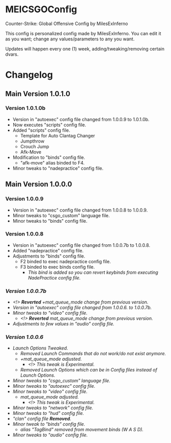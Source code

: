 # MEICSGOConfig
Counter-Strike: Global Offensive Config by MilesExInferno

This config is personalized config made by MilesExInferno.
You can edit it as you want; change any values/parameters to any you want.

Updates will happen every one (1) week, adding/tweaking/removing certain dvars.

# Changelog

## Main Version 1.0.1.0

### Version 1.0.1.0b

* Version in "autoexec" config file changed from 1.0.0.9 to 1.0.1.0b.
* Now executes "scripts" config file.
* Added "scripts" config file.
  * Template for Auto Clantag Changer
  * Jumpthrow
  * Crouch Jump
  * Afk-Move
* Modification to "binds" config file.
  * "afk-move" alias binded to F4.
* Minor tweaks to "nadepractice" config file.

## Main Version 1.0.0.0

### Version 1.0.0.9

* Version in "autoexec" config file changed from 1.0.0.8 to 1.0.0.9.
* Minor tweaks to "csgo_custom" language file.
* Minor tweaks to "binds" config file.

### Version 1.0.0.8

* Version in "autoexec" config file changed from 1.0.0.7b to 1.0.0.8.
* Added "nadepractice" config file.
* Adjustments to "binds" config file.
  * F2 binded to exec nadepractice config file.
  * F3 binded to exec binds config file.
    * <i> This bind is added so you can revert keybinds from executing NadePractice config file.


### Version 1.0.0.7b

* <!> **Reverted** +mat_queue_mode change from previous version.
* Version in "autoexec" config file changed from 1.0.0.6. to 1.0.0.7b.
* Minor tweaks to "video" config file.
  * <!> **Reverted** mat_queue_mode change from previous version.
* Adjustments to few values in "audio" config file.

### Version 1.0.0.6

* Launch Options Tweaked.
  * Removed Launch Commands that do not work/do not exist anymore.
  * +mat_queue_mode adjusted.
    * <!> This tweak is *Experimental*.
  * Removed Launch Options which can be in Config files instead of Launch Options.
* Minor tweaks to "csgo_custom" language file.
* Minor tweaks to "autoexec" config file.
* Minor tweaks to "video" config file.
  * mat_queue_mode adjusted.
    * <!> This tweak is *Experimental*.
* Minor tweaks to "network" config file.
* Minor tweaks to "hud" config file.
* "clan" config file **Removed**.
* Minor tweak to "binds" config file.
    * alias "TagBind" removed from movement binds (W A S D).
* Minor tweaks to "audio" config file.

